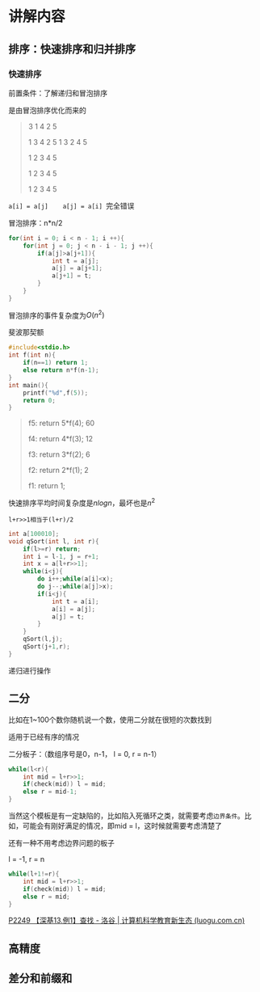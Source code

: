 # 讲解内容

## 排序：快速排序和归并排序

### 快速排序

前置条件：了解递归和冒泡排序

是由冒泡排序优化而来的

> 3  1  4 2 5
>
>1 3 4 2 5 		1  3 2 4 5  			
>
>1 2 3 4 5
>
>1 2 3 4 5
>
>1 2 3 4 5 

`a[i] = a[j]    a[j] = a[i] `完全错误



冒泡排序：n*n/2

```c
for(int i = 0; i < n - 1; i ++){
	for(int j = 0; j < n - i - 1; j ++){
		if(a[j]>a[j+1]){
			int t = a[j];
			a[j] = a[j+1];
			a[j+1] = t;
		}
	}
}
```

冒泡排序的事件复杂度为$O(n^2)$

斐波那契额

```c
#include<stdio.h>
int f(int n){
    if(n==1) return 1;
    else return n*f(n-1);
}
int main(){
 	printf("%d",f(5));
    return 0;
}
```



>f5:			return 5*f(4);				60
>
>f4:			return 4*f(3);				12
>
>f3:			return 3*f(2);				6
>
>f2:			return 2*f(1);				2
>
>f1:			return 1;

快速排序平均时间复杂度是$nlog{n}$，最坏也是$n^2$

`l+r>>1相当于(l+r)/2`

```c
int a[100010];
void qSort(int l, int r){
    if(l>=r) return;
    int i = l-1, j = r+1;
    int x = a[l+r>>1];
    while(i<j){
        do i++;while(a[i]<x);
        do j--;while(a[j]>x);
        if(i<j){
            int t = a[i];
            a[i] = a[j];
            a[j] = t;
        }
    }
    qSort(l,j);
    qSort(j+1,r);
}
```

递归进行操作



## 二分

比如在1~100个数你随机说一个数，使用二分就在很短的次数找到

适用于已经有序的情况

二分板子：（数组序号是0，n-1， l = 0, r = n-1）

```c
while(l<r){
    int mid = l+r>>1;
    if(check(mid)) l = mid;
    else r = mid-1;
}
```

当然这个模板是有一定缺陷的，比如陷入死循环之类，就需要考虑`边界条件`。比如，可能会有刚好满足的情况，即mid = l，这时候就需要考虑清楚了

还有一种不用考虑边界问题的板子

l = -1, r = n

```c
while(l+1!=r){
    int mid = l+r>>1;
    if(check(mid)) l = mid;
    else r = mid;
}
```

[P2249 【深基13.例1】查找 - 洛谷 | 计算机科学教育新生态 (luogu.com.cn)](https://www.luogu.com.cn/problem/P2249)



## 高精度





## 差分和前缀和